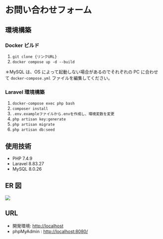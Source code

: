 # お問い合わせフォーム

## 環境構築

### Docker ビルド

1. `git clone {リンクURL}`
2. `docker compose up -d --build`

＊MySQL は、OS によって起動しない場合があるのでそれぞれの PC に合わせて `docker-compose.yml` ファイルを編集してください。

### Laravel 環境構築

1. `docker-compose exec php bash`
2. `composer install`
3. `.env.exampleファイルから.envを作成し、環境変数を変更`
4. `php artisan key:generate`
5. `php artisan migrate`
6. `php artisan db:seed`

## 使用技術

- PHP 7.4.9
- Laravel 8.83.27
- MySQL 8.0.26

## ER 図

![](er.drawio.svg)

## URL

- 開発環境: [http://localhost](http://localhost)
- phpMyAdmin : [http://localhost:8080/](http://localhost:8080/)
